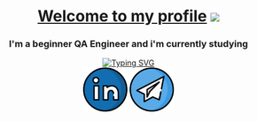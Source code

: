 <div id="About me" align="center"> 
    <h1 align="center"><a href="#" target="_blank">Welcome to my profile</a> 
    <img src="https://github.com/blackcater/blackcater/raw/main/images/Hi.gif" height="32"/></h1>
    <h3 align="center">I'm a beginner QA Engineer and i'm currently studying</h3> 
    <a href="#"><img src="https://readme-typing-svg.herokuapp.com?font=Fira+Code&size=15&pause=2000&color=1D97F7&width=435&lines=at+a+software+testing+course+by+Vadim+Ksendzov" alt="Typing SVG"/></a>
</div>
<div id="contacts" align="center">
    <a href="#" rel="nofollow"> <!--https://www.linkedin.com/in/dmitry-romanushkov-567912203/-->
    <img src="https://raw.githubusercontent.com/rdndev/rdndev/main/icons/linkedin-svgrepo-com.svg" alt="LinkedIn Badge" style="width: 80px; max-width: 100%;" data-canonical-   src="https://yt3.googleusercontent.com/9XmuxL_LL7CxAOOlbBgTnJIo2uHpoLKHhWzlPt7O49ULQmvBSJlxk1RpX3pJ8jkRBkD6p9BIRg=s176-c-k-c0x00ffffff-no-rj"></a> 
    <a href="https://t.me/lvbnhbq_h" rel="nofollow"><img src="https://raw.githubusercontent.com/rdndev/rdndev/main/icons/telegram-svgrepo-com.svg" alt="Telegram" style="width: 80px; max-width: 100%;" data-canonical-src="https://img.icons8.com/3d-fluency/256/telegram.png"></a>
</div>

